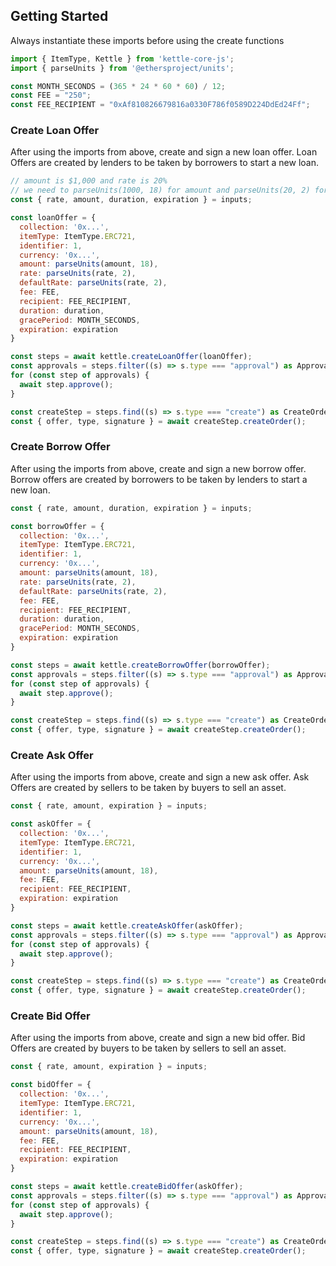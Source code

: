 
## Getting Started
Always instantiate these imports before using the create functions
```js
import { ItemType, Kettle } from 'kettle-core-js';
import { parseUnits } from '@ethersproject/units';

const MONTH_SECONDS = (365 * 24 * 60 * 60) / 12;
const FEE = "250";
const FEE_RECIPIENT = "0xAf810826679816a0330F786f0589D224DdEd24Ff";
```

### Create Loan Offer
After using the imports from above, create and sign a new loan offer.
Loan Offers are created by lenders to be taken by borrowers to start a new loan.

```js
// amount is $1,000 and rate is 20%
// we need to parseUnits(1000, 18) for amount and parseUnits(20, 2) for rate
const { rate, amount, duration, expiration } = inputs;

const loanOffer = {
  collection: '0x...',
  itemType: ItemType.ERC721,
  identifier: 1,
  currency: '0x...',
  amount: parseUnits(amount, 18),
  rate: parseUnits(rate, 2),
  defaultRate: parseUnits(rate, 2),
  fee: FEE,
  recipient: FEE_RECIPIENT,
  duration: duration,
  gracePeriod: MONTH_SECONDS,
  expiration: expiration
}

const steps = await kettle.createLoanOffer(loanOffer);
const approvals = steps.filter((s) => s.type === "approval") as ApprovalAction[];
for (const step of approvals) {
  await step.approve();
}

const createStep = steps.find((s) => s.type === "create") as CreateOrderAction;
const { offer, type, signature } = await createStep.createOrder();
```

### Create Borrow Offer
After using the imports from above, create and sign a new borrow offer.
Borrow offers are created by borrowers to be taken by lenders to start a new loan.
```js
const { rate, amount, duration, expiration } = inputs;

const borrowOffer = {
  collection: '0x...',
  itemType: ItemType.ERC721,
  identifier: 1,
  currency: '0x...',
  amount: parseUnits(amount, 18),
  rate: parseUnits(rate, 2),
  defaultRate: parseUnits(rate, 2),
  fee: FEE,
  recipient: FEE_RECIPIENT,
  duration: duration,
  gracePeriod: MONTH_SECONDS,
  expiration: expiration
}

const steps = await kettle.createBorrowOffer(borrowOffer);
const approvals = steps.filter((s) => s.type === "approval") as ApprovalAction[];
for (const step of approvals) {
  await step.approve();
}

const createStep = steps.find((s) => s.type === "create") as CreateOrderAction;
const { offer, type, signature } = await createStep.createOrder();
```

### Create Ask Offer
After using the imports from above, create and sign a new ask offer.
Ask Offers are created by sellers to be taken by buyers to sell an asset.
```js
const { rate, amount, expiration } = inputs;

const askOffer = {
  collection: '0x...',
  itemType: ItemType.ERC721,
  identifier: 1,
  currency: '0x...',
  amount: parseUnits(amount, 18),
  fee: FEE,
  recipient: FEE_RECIPIENT,
  expiration: expiration
}

const steps = await kettle.createAskOffer(askOffer);
const approvals = steps.filter((s) => s.type === "approval") as ApprovalAction[];
for (const step of approvals) {
  await step.approve();
}

const createStep = steps.find((s) => s.type === "create") as CreateOrderAction;
const { offer, type, signature } = await createStep.createOrder();
```

### Create Bid Offer
After using the imports from above, create and sign a new bid offer.
Bid Offers are created by buyers to be taken by sellers to sell an asset.
```js
const { rate, amount, expiration } = inputs;

const bidOffer = {
  collection: '0x...',
  itemType: ItemType.ERC721,
  identifier: 1,
  currency: '0x...',
  amount: parseUnits(amount, 18),
  fee: FEE,
  recipient: FEE_RECIPIENT,
  expiration: expiration
}

const steps = await kettle.createBidOffer(askOffer);
const approvals = steps.filter((s) => s.type === "approval") as ApprovalAction[];
for (const step of approvals) {
  await step.approve();
}

const createStep = steps.find((s) => s.type === "create") as CreateOrderAction;
const { offer, type, signature } = await createStep.createOrder();
```
